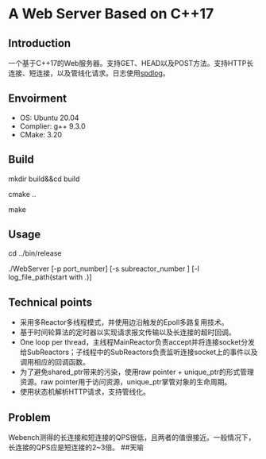 # A Web Server Based on C++17

## Introduction

一个基于C++17的Web服务器。支持GET、HEAD以及POST方法。支持HTTP长连接、短连接，以及管线化请求。日志使用[spdlog](https://github.com/gabime/spdlog)。

## Envoirment

- OS: Ubuntu 20.04
- Complier: g++ 9.3.0
- CMake:  3.20

## Build

mkdir build&&cd build

cmake ..

make

## Usage

cd ../bin/release

./WebServer [-p port_number] [-s subreactor_number ] [-l log_file_path(start with .)]

## Technical points

- 采用多Reactor多线程模式，并使用边沿触发的Epoll多路复用技术。
- 基于时间轮算法的定时器以实现请求报文传输以及长连接的超时回调。
- One loop per thread，主线程MainReactor负责accept并将连接socket分发给SubReactors；子线程中的SubReactors负责监听连接socket上的事件以及调用相应的回调函数。
- 为了避免shared_ptr带来的污染，使用raw pointer + unique_ptr的形式管理资源。raw pointer用于访问资源，unique_ptr掌管对象的生命周期。
- 使用状态机解析HTTP请求，支持管线化。

## Problem

Webench测得的长连接和短连接的QPS很低，且两者的值很接近。一般情况下，长连接的QPS应是短连接的2~3倍。
##天喻
